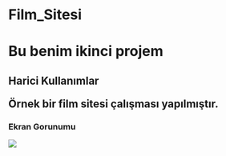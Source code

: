 # Film_Sitesi

<h1> Bu benim ikinci projem</h1>

<h2> Harici Kullanımlar </h>

Örnek bir film sitesi çalışması yapılmıştır.

<h3> Ekran Gorunumu</h3>

![](ekran.gif)

